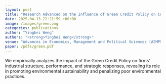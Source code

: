 ```yaml
---
layout: post
title: "Research Advanced on the Influence of Green Credit Policy on Companies: A Case Study of Industrial Structure, Firm Performance, and Response Measures"
date: 2025-04-13 22:21:59 +00:00
image: /images/green.png
categories: publications
author: "Yingbei Weng"
authors: "<strong>Yingbei Weng</strong>"
venue: "Advances in Economics, Management and Political Sciences (AEMPS)"
paper: /pdfs/green.pdf
---
```


We empirically analyzes the impact of the Green Credit Policy on firms’ industrial structure, performance, and strategic responses, revealing its role in promoting environmental sustainability and penalizing poor environmental practices.
